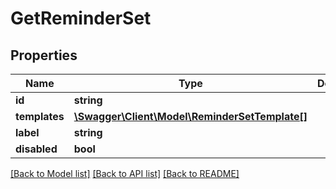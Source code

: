 # GetReminderSet

## Properties
Name | Type | Description | Notes
------------ | ------------- | ------------- | -------------
**id** | **string** |  | [optional] 
**templates** | [**\Swagger\Client\Model\ReminderSetTemplate[]**](ReminderSetTemplate.md) |  | [optional] 
**label** | **string** |  | [optional] 
**disabled** | **bool** |  | [optional] 

[[Back to Model list]](../README.md#documentation-for-models) [[Back to API list]](../README.md#documentation-for-api-endpoints) [[Back to README]](../README.md)



